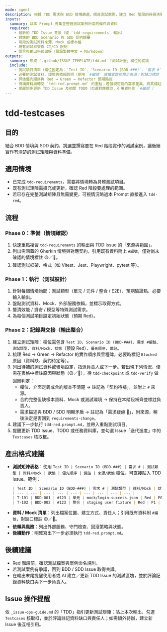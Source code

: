 ```yaml
---
mode: agent
description: 根據 TDD 需求與 BDD 情境篩選、撰寫測試案例，建立 Red 階段的待辦清單
inputs:
  summary: 以本 Prompt 蒐集並整理測試案例所需的條件與資料
  required:
    - 最新的 TDD Issue 背景（或 `tdd-requirements` 輸出）
    - 對應的 BDD Scenario 與 SDD 契約摘要
    - 可用的測試資料來源、Mock 或樣本檔
    - 既有測試框架與 CI/CD 限制
    - 語言與輸出格式偏好（預設繁體中文 + Markdown）
outputs:
  summary: 形成 `.github/ISSUE_TEMPLATE/tdd.md`「測試計畫」欄位的初稿
  include:
    - 測試項目清單（欄位固定為：`Test ID`、`Scenario ID (BDD-###)`、`需求 #`、`測試類型`、`資料/Mock`、`狀態`、`優先順序`、`備註`，引用既有資料附上 `#編號`，僅對尚未確認的資訊標註 🟡／🔴）
    - 必要的測試資料、環境與依賴說明（使用 `#編號` 或檔案路徑標示來源；對缺口標註 🟡／🔴）
    - 評估優先順序與 Red → Green → Refactor 預期路徑
    - 待補資料與轉交 `tdd-red.prompt.md` 的重點；若發現可能的需求差異，將其標註為 🔴 供後續決策
    - 提醒同步更新 TDD Issue 及相關 TODO（勾選對應欄位，引用資料附 `#編號`）
---
```


# tdd-testcases

## 目的

結合 BDD 情境與 SDD 契約，挑選並撰寫要在 Red 階段實作的測試案例，讓後續實作有清楚的測試矩陣與資料準備。

## 適用情境
- 已完成 `tdd-requirements`，需要將情境轉為具體測試項目。
- 既有測試矩陣需擴充或更新，確認 Red 階段要處理的範圍。
- 若已存在完整測試矩陣且無需變更，可視情況略過本 Prompt 直接進入 `tdd-red`。

## 流程

### Phase 0：準備（情境確認）
1. 快速重點複習 `tdd-requirements` 的輸出與 TDD Issue 的「來源與範圍」。
2. 列出需涵蓋的 Gherkin 情境與對應契約，引用既有資料附上 `#編號`，僅對尚未確認的情境標註 🟡／🔴。
3. 確認測試框架、格式（如 Vitest、Jest、Playwright、pytest 等）。

### Phase 1：執行（測試設計）
1. 針對每個情境詢問：測試類型（單元 / 元件 / 整合 / E2E）、預期驗證點、必要輸入輸出。
2. 盤點測試資料、Mock、外部服務依賴，並標示取得方式。
3. 釐清效能 / 資安 / 模型等特殊測試需求。
4. 為每個測試項目設定初始狀態（預期 Red）。

### Phase 2：記錄與交接（輸出整合）
1. 建立測試矩陣：欄位需包含 `Test ID`、`Scenario ID (BDD-###)`、`需求 #編號`、`測試類型`、`資料/Mock`、`狀態`（預設 Red）、`優先順序`、`備註`。
2. 梳理 Red → Green → Refactor 的實作順序與里程碑，必要時標記 `Blocked` 原因（資料缺、契約待定等）。
3. 列出待補的測試資料或環境設定，指派負責人或下一步。若出現下列情況，僅需在表格中標註原因與狀態（🟡／🔴），待 `tdd-checkpoint` 或 `tdd-verify` 做回圈判定：
   - 欄位、介面定義或合約版本不清楚 → 註記為「契約待補」，並附上 `#` 來源。
   - 合約完整但缺樣本資料、Mock 或測試環境 → 保持在本階段補齊並標註負責人。
   - 需求描述與 BDD / SDD 明顯矛盾 → 註記為「需求疑慮 🔴」，附來源，稍後決定是否回到 `requirements-change`。
4. 建議下一步執行 `tdd-red.prompt.md`，並帶入重點測試項目。
5. 提醒更新 TDD Issue、TODO 或任務資料庫，並勾選 Issue「迭代進度」中的 `Testcases` 核取框。

## 產出格式建議

- **測試矩陣表格**：使用 `Test ID | Scenario ID (BDD-###) | 需求 # | 測試類型 | 資料/Mock | 狀態 | 優先順序 | 備註 | 來源/狀態` 欄位，可直接貼入 TDD Issue。範例：
  ```markdown
  | Test ID | Scenario ID (BDD-###) | 需求 # | 測試類型 | 資料/Mock | 狀態 | 優先順序 | 備註 | 來源/狀態 |
  | --- | --- | --- | --- | --- | --- | --- | --- | --- |
  | T-101 | BDD-001 | #123 | 單元 | mock/login-success.json | Red | P0 | 主要成功路徑 | #123 |
  | T-102 | BDD-002 | #123 | 整合 | staging user fixture | Red | P1 | OTP 逾時案例 | 使用者口頭說明 🔴 |
  ```
- **資料 / Mock 清單**：列出檔案位置、建立方式、責任人；引用既有資料附 `#編號`，對缺口標註 🟡／🔴。
- **依賴與風險**：列出外部服務、守門檢查、回滾策略與狀態。
- **後續動作**：明確寫出下一步必須執行 `tdd-red.prompt.md`。

## 後續建議

- Red 階段前，確認測試檔案與案例命名規則。
- 若測試案例有爭議，回到 BDD / SDD Issue 取得共識。
- 在輸出末尾提醒使用者或 AI 建立／更新 TDD Issue 的測試區塊，並於評論記錄資料缺口與下一步負責人。

## Issue 操作提醒

依 `_issue-ops-guide.md` 的「TDD」指引更新測試矩陣：貼上本次輸出、勾選 `Testcases` 核取框，並於評論註記資料缺口與責任人；如需額外待辦，建立新 Issue 後互相引用。
